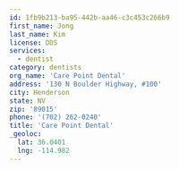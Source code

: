 ```yaml
---
id: 1fb9b213-ba95-442b-aa46-c3c453c266b9
first_name: Jong
last_name: Kim
license: DDS
services:
  - dentist
category: dentists
org_name: 'Care Point Dental'
address: '130 N Boulder Highway, #100'
city: Henderson
state: NV
zip: '89015'
phone: '(702) 262-0240'
title: 'Care Point Dental'
_geoloc:
  lat: 36.0401
  lng: -114.982
---
```

